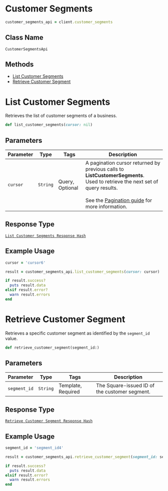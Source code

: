 # Customer Segments

```ruby
customer_segments_api = client.customer_segments
```

## Class Name

`CustomerSegmentsApi`

## Methods

* [List Customer Segments](/doc/api/customer-segments.md#list-customer-segments)
* [Retrieve Customer Segment](/doc/api/customer-segments.md#retrieve-customer-segment)


# List Customer Segments

Retrieves the list of customer segments of a business.

```ruby
def list_customer_segments(cursor: nil)
```

## Parameters

| Parameter | Type | Tags | Description |
|  --- | --- | --- | --- |
| `cursor` | `String` | Query, Optional | A pagination cursor returned by previous calls to __ListCustomerSegments__.<br>Used to retrieve the next set of query results.<br><br>See the [Pagination guide](https://developer.squareup.com/docs/working-with-apis/pagination) for more information. |

## Response Type

[`List Customer Segments Response Hash`](/doc/models/list-customer-segments-response.md)

## Example Usage

```ruby
cursor = 'cursor6'

result = customer_segments_api.list_customer_segments(cursor: cursor)

if result.success?
  puts result.data
elsif result.error?
  warn result.errors
end
```


# Retrieve Customer Segment

Retrieves a specific customer segment as identified by the `segment_id` value.

```ruby
def retrieve_customer_segment(segment_id:)
```

## Parameters

| Parameter | Type | Tags | Description |
|  --- | --- | --- | --- |
| `segment_id` | `String` | Template, Required | The Square-issued ID of the customer segment. |

## Response Type

[`Retrieve Customer Segment Response Hash`](/doc/models/retrieve-customer-segment-response.md)

## Example Usage

```ruby
segment_id = 'segment_id4'

result = customer_segments_api.retrieve_customer_segment(segment_id: segment_id)

if result.success?
  puts result.data
elsif result.error?
  warn result.errors
end
```


